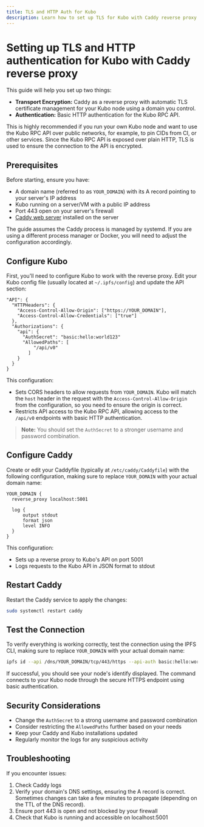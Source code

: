 ```yaml
---
title: TLS and HTTP Auth for Kubo
description: Learn how to set up TLS for Kubo with Caddy reverse proxy for secure API access over public networks.
---
```


# Setting up TLS and HTTP authentication for Kubo with Caddy reverse proxy

This guide will help you set up two things:

- **Transport Encryption:** Caddy as a reverse proxy with automatic TLS certificate management for your Kubo node using a domain you control.
- **Authentication:** Basic HTTP authentication for the Kubo RPC API.

This is highly recommended if you run your own Kubo node and want to use the Kubo RPC API over public networks, for example, to pin CIDs from CI, or other services. Since the Kubo RPC API is exposed over plain HTTP, TLS is used to ensure the connection to the API is encrypted.

## Prerequisites

Before starting, ensure you have:

- A domain name (referred to as `YOUR_DOMAIN`) with its A record pointing to your server's IP address
- Kubo running on a server/VM with a public IP address
- Port 443 open on your server's firewall
- [Caddy web server](https://caddyserver.com/) installed on the server

The guide assumes the Caddy process is managed by systemd. If you are using a different process manager or Docker, you will need to adjust the configuration accordingly.

## Configure Kubo

First, you'll need to configure Kubo to work with the reverse proxy. Edit your Kubo config file (usually located at `~/.ipfs/config`) and update the API section:

```
"API": {
  "HTTPHeaders": {
    "Access-Control-Allow-Origin": ["https://YOUR_DOMAIN"],
    "Access-Control-Allow-Credentials": ["true"]
  },
  "Authorizations": {
    "api": {
      "AuthSecret": "basic:hello:world123"
      "AllowedPaths": [
          "/api/v0"
        ]
    }
  }
}
```

This configuration:

- Sets CORS headers to allow requests from `YOUR_DOMAIN`. Kubo will match the `host` header in the request with the `Access-Control-Allow-Origin` from the configuration, so you need to ensure the origin is correct.
- Restricts API access to the Kubo RPC API, allowing access to the `/api/v0` endpoints with basic HTTP authentication.

> **Note:** You should set the `AuthSecret` to a stronger username and password combination.

## Configure Caddy

Create or edit your Caddyfile (typically at `/etc/caddy/Caddyfile`) with the following configuration, making sure to replace `YOUR_DOMAIN` with your actual domain name:

```
YOUR_DOMAIN {
  reverse_proxy localhost:5001

  log {
      output stdout
      format json
      level INFO
  }
}
```

This configuration:

- Sets up a reverse proxy to Kubo's API on port 5001
- Logs requests to the Kubo API in JSON format to stdout

## Restart Caddy

Restart the Caddy service to apply the changes:

```bash
sudo systemctl restart caddy
```

## Test the Connection

To verify everything is working correctly, test the connection using the IPFS CLI, making sure to replace `YOUR_DOMAIN` with your actual domain name:

```bash
ipfs id --api /dns/YOUR_DOMAIN/tcp/443/https --api-auth basic:hello:world123
```

If successful, you should see your node's identify displayed. The command connects to your Kubo node through the secure HTTPS endpoint using basic authentication.

## Security Considerations

- Change the `AuthSecret` to a strong username and password combination
- Consider restricting the `AllowedPaths` further based on your needs
- Keep your Caddy and Kubo installations updated
- Regularly monitor the logs for any suspicious activity

## Troubleshooting

If you encounter issues:

1. Check Caddy logs
2. Verify your domain's DNS settings, ensuring the A record is correct. Sometimes changes can take a few minutes to propagate (depending on the TTL of the DNS record).
3. Ensure port 443 is open and not blocked by your firewall
4. Check that Kubo is running and accessible on localhost:5001
